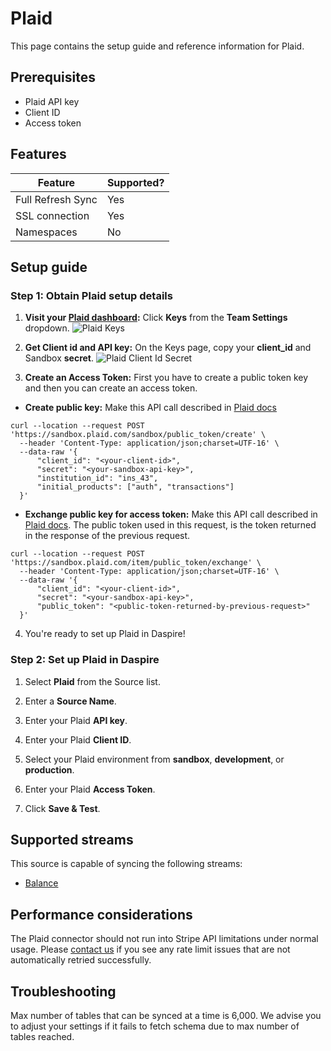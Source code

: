 # Plaid

This page contains the setup guide and reference information for Plaid.

## Prerequisites

* Plaid API key
* Client ID
* Access token

## Features

| Feature | Supported? |
| --- | --- |
| Full Refresh Sync | Yes |
| SSL connection | Yes |
| Namespaces | No |

## Setup guide

### Step 1: Obtain Plaid setup details

1. **Visit your [Plaid dashboard](https://dashboard.plaid.com/overview):** Click **Keys** from the **Team Settings** dropdown.
![Plaid Keys](/assets/images/plaid-keys.jpg "Plaid Keys")

2. **Get Client id and API key:** On the Keys page, copy your **client_id** and Sandbox **secret**.
![Plaid Client Id Secret](/assets/images/plaid-client-id-secret.jpg "Plaid Client Id Secret")

3. **Create an Access Token:** First you have to create a public token key and then you can create an access token.

* **Create public key:** Make this API call described in [Plaid docs](https://plaid.com/docs/api/sandbox/#sandboxpublic_tokencreate)
```
curl --location --request POST 'https://sandbox.plaid.com/sandbox/public_token/create' \
  --header 'Content-Type: application/json;charset=UTF-16' \
  --data-raw '{
      "client_id": "<your-client-id>",
      "secret": "<your-sandbox-api-key>",
      "institution_id": "ins_43",
      "initial_products": ["auth", "transactions"]
  }'
```

* **Exchange public key for access token:** Make this API call described in [Plaid docs](https://plaid.com/docs/api/tokens/#itempublic_tokenexchange). The public token used in this request, is the token returned in the response of the previous request.
```
curl --location --request POST 'https://sandbox.plaid.com/item/public_token/exchange' \
  --header 'Content-Type: application/json;charset=UTF-16' \
  --data-raw '{
      "client_id": "<your-client-id>",
      "secret": "<your-sandbox-api-key>",
      "public_token": "<public-token-returned-by-previous-request>"
  }'
```

4. You're ready to set up Plaid in Daspire!

### Step 2: Set up Plaid in Daspire

1. Select **Plaid** from the Source list.

2. Enter a **Source Name**.

3. Enter your Plaid **API key**.

4. Enter your Plaid **Client ID**.

5. Select your Plaid environment from **sandbox**, **development**, or **production**.

6. Enter your Plaid **Access Token**.

7. Click **Save & Test**.

## Supported streams

This source is capable of syncing the following streams:

* [Balance](https://plaid.com/docs/api/products/#balance)

## Performance considerations

The Plaid connector should not run into Stripe API limitations under normal usage. Please [contact us](mailto:support@daspire.com) if you see any rate limit issues that are not automatically retried successfully.

## Troubleshooting

Max number of tables that can be synced at a time is 6,000. We advise you to adjust your settings if it fails to fetch schema due to max number of tables reached.